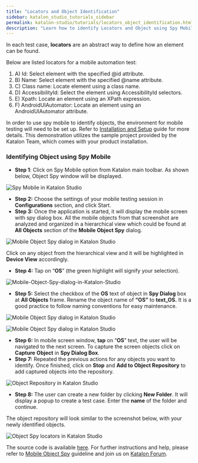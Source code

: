 ```yaml
---
title: "Locators and Object Identification"
sidebar: katalon_studio_tutorials_sidebar
permalink: katalon-studio/tutorials/locators_object_identification.html
description: "Learn how to identify Locators and Object using Spy Mobile in Katalon Studio with sample project provided by the Katalon Team."
---
```

In each test case, **locators** are an abstract way to define how an element can be found.

Below are listed locators for a mobile automation test:

1.  A) Id: Select element with the specified @id attribute.
2.  B) Name: Select element with the specified @name attribute.
3.  C) Class name: Locate element using a class name.
4.  D) AccessibilityId: Select the element using AccessibilityId selectors.
5.  E) Xpath: Locate an element using an XPath expression.
6.  F) AndroidUIAutomator: Locate an element using an AndroidUIAutomator attribute.

In order to use spy mobile to identify objects, the environment for mobile testing will need to be set up. Refer to [Installation and Setup](https://docs.katalon.com/display/KD/Installation+and+Setup) guide for more details. This demonstration utilizes the sample project provided by the Katalon Team, which comes with your product installation.

### Identifying Object using Spy Mobile

*   **Step 1**: Click on Spy Mobile option from Katalon main toolbar. As shown below, Object Spy window will be displayed.

![Spy Mobile in Katalon Studio](../../images/katalon-studio/tutorials/locators_object_identification/Spy-Mobile-in-Katalon-Studio.png)

*   **Step 2:** Choose the settings of your mobile testing session in **Configurations** section, and click Start.
*   **Step 3:** Once the application is started, it will display the mobile screen with spy dialog box. All the mobile objects from that screenshot are analyzed and organized in a hierarchical view which could be found at **All Objects** section of the **Mobile Object Spy** dialog.

![Mobile Object Spy dialog in Katalon Studio](../../images/katalon-studio/tutorials/locators_object_identification/Mobile-Object-Spy-dialog-in-Katalon-Studio.png)

Click on any object from the hierarchical view and it will be highlighted in **Device View** accordingly.

*   **Step 4:** Tap on “**OS**” (the green highlight will signify your selection).

![Mobile-Object-Spy-dialog-in-Katalon-Studio](../../images/katalon-studio/tutorials/locators_object_identification/Mobile-Object-Spy-dialog-in-Katalon-Studio-2.png)

*   **Step 5:** Select the checkbox of the **OS** text of object in **Spy Dialog** box at **All Objects** frame. Rename the object name of **“OS”** to **text_OS.** It is a good practice to follow naming conventions for easy maintenance.

![Mobile Object Spy dialog in Katalon Studio](../../images/katalon-studio/tutorials/locators_object_identification/Mobile-Object-Spy-dialog-in-Katalon-Studio-3.png)

![Mobile Object Spy dialog in Katalon Studio](../../images/katalon-studio/tutorials/locators_object_identification/Mobile-Object-Spy-dialog-in-Katalon-Studio-4.png)

*   **Step 6:** In mobile screen window, **tap** on “**OS**” text, the user will be navigated to the next screen. To capture the screen objects click on **Capture** **Object** in **Spy Dialog Box**.
*   **Step 7:** Repeated the previous actions for any objects you want to identify. Once finished, click on **Stop** and **Add to Object Repository** to add captured objects into the repository.

![Object Repository in Katalon Studio](../../images/katalon-studio/tutorials/locators_object_identification/Object-Repository-in-Katalon-Studio.png)

*   **Step 8:** The user can create a new folder by clicking **New Folder**. It will display a popup to create a test case. Enter the **name** of the folder and continue.

The object repository will look similar to the screenshot below, with your newly identified objects.

![Object Spy locators in Katalon Studio](../../images/katalon-studio/tutorials/locators_object_identification/Object-Spy-locators-in-Katalon-Studio.png)

The source code is available [here](https://github.com/katalon-studio/katalon-mobile-automation). For further instructions and help, please refer to [Mobile Object Spy](https://docs.katalon.com/x/3QBO) guideline and join us on [Katalon Forum](http://forum.katalon.com/).